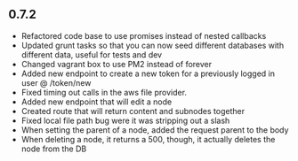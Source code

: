 ## 0.7.2

* Refactored code base to use promises instead of nested callbacks
* Updated grunt tasks so that you can now seed different databases with different data, useful for tests and dev
* Changed vagrant box to use PM2 instead of forever
* Added new endpoint to create a new token for a previously logged in user @ /token/new
* Fixed timing out calls in the aws file provider.
* Added new endpoint that will edit a node
* Created route that will return content and subnodes together
* Fixed local file path bug were it was stripping out a slash
* When setting the parent of a node, added the request parent to the body
* When deleting a node, it returns a 500, though, it actually deletes the node from the DB